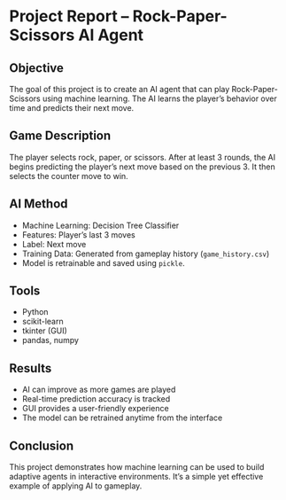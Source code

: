 # Project Report – Rock-Paper-Scissors AI Agent

## Objective

The goal of this project is to create an AI agent that can play Rock-Paper-Scissors using machine learning. The AI learns the player’s behavior over time and predicts their next move.

## Game Description

The player selects rock, paper, or scissors. After at least 3 rounds, the AI begins predicting the player’s next move based on the previous 3. It then selects the counter move to win.

## AI Method

- Machine Learning: Decision Tree Classifier
- Features: Player’s last 3 moves
- Label: Next move
- Training Data: Generated from gameplay history (`game_history.csv`)
- Model is retrainable and saved using `pickle`.

## Tools

- Python
- scikit-learn
- tkinter (GUI)
- pandas, numpy

## Results

- AI can improve as more games are played
- Real-time prediction accuracy is tracked
- GUI provides a user-friendly experience
- The model can be retrained anytime from the interface

## Conclusion

This project demonstrates how machine learning can be used to build adaptive agents in interactive environments. It’s a simple yet effective example of applying AI to gameplay.

